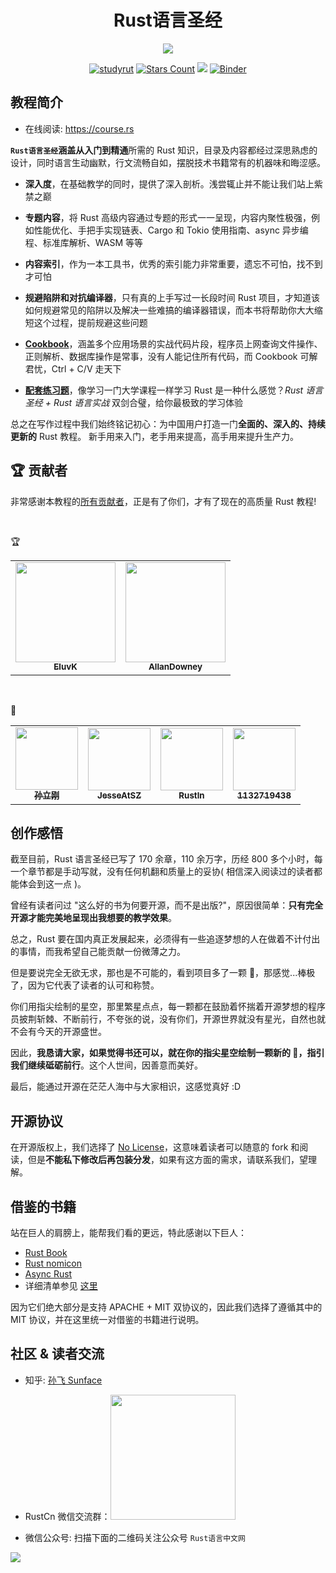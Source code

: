 <h1 align="center">Rust语言圣经</h1>

<div align="center">
    <img src="https://github.com/sunface/rust-course/blob/main/assets/banner.jpg?raw=true">
</div>
   
<div align="center">

[![studyrut](https://img.shields.io/badge/RustCn社区-orange)](https://github.com/rustlang-cn) [![Stars Count](https://img.shields.io/github/stars/sunface/rust-course?style=flat)](https://github.com/sunface/rust-course/stargazers)
[![](https://img.shields.io/github/issues-pr-closed-raw/sunface/rust-course.svg?style=flat)](https://github.com/sunface/rust-course/issues)
[![Binder](https://mybinder.org/badge_logo.svg)](https://mybinder.org/v2/gh/ines/spacy-course/master)

<!-- <a href="https://www.zhihu.com/column/c_1452781034895446017">
  <img alt="Sunface | 知乎" height="20px" width="20px" src="https://github.com/sunface/rust-course/blob/main/assets/zhihu.jpg">
</a> -->

</div>

## 教程简介

- 在线阅读: https://course.rs

**`Rust语言圣经`**涵盖从**入门到精通**所需的 Rust 知识，目录及内容都经过深思熟虑的设计，同时语言生动幽默，行文流畅自如，摆脱技术书籍常有的机器味和晦涩感。

- **深入度**，在基础教学的同时，提供了深入剖析。浅尝辄止并不能让我们站上紫禁之巅

- **专题内容**，将 Rust 高级内容通过专题的形式一一呈现，内容内聚性极强，例如性能优化、手把手实现链表、Cargo 和 Tokio 使用指南、async 异步编程、标准库解析、WASM 等等

- **内容索引**，作为一本工具书，优秀的索引能力非常重要，遗忘不可怕，找不到才可怕

- **规避陷阱和对抗编译器**，只有真的上手写过一长段时间 Rust 项目，才知道该如何规避常见的陷阱以及解决一些难搞的编译器错误，而本书将帮助你大大缩短这个过程，提前规避这些问题

- **[Cookbook](https://rusty.course.rs)**，涵盖多个应用场景的实战代码片段，程序员上网查询文件操作、正则解析、数据库操作是常事，没有人能记住所有代码，而 Cookbook 可解君忧，Ctrl + C/V 走天下

- **[配套练习题](https://github.com/sunface/rust-by-practice)**，像学习一门大学课程一样学习 Rust 是一种什么感觉？_Rust 语言圣经 + Rust 语言实战_ 双剑合璧，给你最极致的学习体验

总之在写作过程中我们始终铭记初心：为中国用户打造一门**全面的、深入的、持续更新的** Rust 教程。 新手用来入门，老手用来提高，高手用来提升生产力。

## 🏆 贡献者

非常感谢本教程的[所有贡献者](https://github.com/sunface/rust-course/graphs/contributors)，正是有了你们，才有了现在的高质量 Rust 教程!

<br />

🏆

<table>
    <tr>
        <td align="center">
            <a href="https://github.com/EluvK">
                <img src="https://avatars.githubusercontent.com/u/36977935?v=4" width="160px" alt=""/>
                <br />
                <sub><b>EluvK</b></sub>
            </a>
        </td>
        <td align="center">
            <a href="https://github.com/AllanDowney">
                <img src="https://avatars.githubusercontent.com/u/82752697?v=4?s=100"  width="160px" alt=""/>
                <br />
                <sub><b>AllanDowney</b></sub>
            </a>
        </td>
    </tr>
</table>

<br />

🏅

<table>
    <tr>
        <td align="center">
            <a href="https://github.com/SUN-LG">
                <img src="https://avatars.githubusercontent.com/u/15073915?v=4" width="100px" alt=""/>
                <br />
                <sub><b>孙立刚</b></sub>
            </a>
        </td>
        <td align="center">
            <a href="https://github.com/JesseAtSZ">
                <img src="https://avatars.githubusercontent.com/u/35264598?v=4?s=100" width="100px" alt=""/>
                <br />
                <sub><b>JesseAtSZ</b></sub>
            </a>
        </td>
        <td align="center">
            <a href="https://github.com/Rustln">
                <img src="https://avatars.githubusercontent.com/u/100085326?v=4?s=100" width="100px" alt=""/>
                <br />
                <sub><b>Rustln</b></sub>
            </a>
        </td>
        <td align="center">
            <a href="https://github.com/1132719438">
                <img src="https://avatars.githubusercontent.com/u/10138791?v=4?s=100" width="100px" alt=""/>
                <br />
                <sub><b>1132719438</b></sub>
            </a>
        </td>
    </tr>
</table>

## 创作感悟

截至目前，Rust 语言圣经已写了 170 余章，110 余万字，历经 800 多个小时，每一个章节都是手动写就，没有任何机翻和质量上的妥协( 相信深入阅读过的读者都能体会到这一点 )。

曾经有读者问过 "这么好的书为何要开源，而不是出版?"，原因很简单：**只有完全开源才能完美地呈现出我想要的教学效果**。

总之，Rust 要在国内真正发展起来，必须得有一些追逐梦想的人在做着不计付出的事情，而我希望自己能贡献一份微薄之力。

但是要说完全无欲无求，那也是不可能的，看到项目多了一颗 🌟，那感觉...棒极了，因为它代表了读者的认可和称赞。

你们用指尖绘制的星空，那里繁星点点，每一颗都在鼓励着怀揣着开源梦想的程序员披荆斩棘、不断前行，不夸张的说，没有你们，开源世界就没有星光，自然也就不会有今天的开源盛世。

因此，**我恳请大家，如果觉得书还可以，就在你的指尖星空绘制一颗新的 🌟，指引我们继续砥砺前行**。这个人世间，因善意而美好。

最后，能通过开源在茫茫人海中与大家相识，这感觉真好 :D

## 开源协议

在开源版权上，我们选择了 [No License](https://www.google.com.hk/url?sa=t&rct=j&q=&esrc=s&source=web&cd=&ved=2ahUKEwigkv-KtMT0AhXFdXAKHdI4BCcQFnoECAQQAw&url=https%3A%2F%2Fchoosealicense.com%2Fno-permission%2F&usg=AOvVaw3M2Q4IbdhnpJ2K71TF7SPB)，这意味着读者可以随意的 fork 和阅读，但是**不能私下修改后再包装分发**，如果有这方面的需求，请联系我们，望理解。

## 借鉴的书籍

站在巨人的肩膀上，能帮我们看的更远，特此感谢以下巨人：

- [Rust Book](https://doc.rust-lang.org/book)
- [Rust nomicon](https://doc.rust-lang.org/nomicon/intro.html)
- [Async Rust](https://rust-lang.github.io/async-book/01_getting_started/01_chapter.html)
- 详细清单参见 [这里](./assets/writing-material/books.md)

因为它们绝大部分是支持 APACHE + MIT 双协议的，因此我们选择了遵循其中的 MIT 协议，并在这里统一对借鉴的书籍进行说明。

## 社区 & 读者交流

- 知乎: [孙飞 Sunface](https://www.zhihu.com/people/iSunface)
- RustCn 微信交流群：<img src="https://github.com/sunface/rust-course/assets/7036754/d1d749e4-b931-43b4-8808-26ad8eda6142" width="200" /> 



- 微信公众号: 扫描下面的二维码关注公众号 `Rust语言中文网`

<img src="https://github.com/sunface/rust-course/blob/main/assets/studyrust公众号.png?raw=true" />

